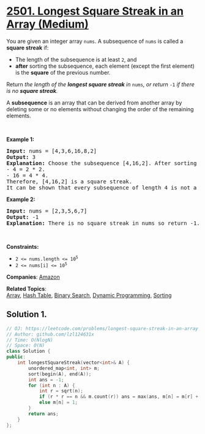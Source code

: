 # [2501. Longest Square Streak in an Array (Medium)](https://leetcode.com/problems/longest-square-streak-in-an-array)

<p>You are given an integer array <code>nums</code>. A subsequence of <code>nums</code> is called a <strong>square streak</strong> if:</p>
<ul>
	<li>The length of the subsequence is at least <code>2</code>, and</li>
	<li><strong>after</strong> sorting the subsequence, each element (except the first element) is the <strong>square</strong> of the previous number.</li>
</ul>
<p>Return<em> the length of the <strong>longest square streak</strong> in </em><code>nums</code><em>, or return </em><code>-1</code><em> if there is no <strong>square streak</strong>.</em></p>
<p>A <strong>subsequence</strong> is an array that can be derived from another array by deleting some or no elements without changing the order of the remaining elements.</p>
<p>&nbsp;</p>
<p><strong class="example">Example 1:</strong></p>
<pre><strong>Input:</strong> nums = [4,3,6,16,8,2]
<strong>Output:</strong> 3
<strong>Explanation:</strong> Choose the subsequence [4,16,2]. After sorting it, it becomes [2,4,16].
- 4 = 2 * 2.
- 16 = 4 * 4.
Therefore, [4,16,2] is a square streak.
It can be shown that every subsequence of length 4 is not a square streak.
</pre>
<p><strong class="example">Example 2:</strong></p>
<pre><strong>Input:</strong> nums = [2,3,5,6,7]
<strong>Output:</strong> -1
<strong>Explanation:</strong> There is no square streak in nums so return -1.
</pre>
<p>&nbsp;</p>
<p><strong>Constraints:</strong></p>
<ul>
	<li><code>2 &lt;= nums.length &lt;= 10<sup>5</sup></code></li>
	<li><code>2 &lt;= nums[i] &lt;= 10<sup>5</sup></code></li>
</ul>

**Companies**:
[Amazon](https://leetcode.com/company/amazon)

**Related Topics**:  
[Array](https://leetcode.com/tag/array/), [Hash Table](https://leetcode.com/tag/hash-table/), [Binary Search](https://leetcode.com/tag/binary-search/), [Dynamic Programming](https://leetcode.com/tag/dynamic-programming/), [Sorting](https://leetcode.com/tag/sorting/)

## Solution 1.

```cpp
// OJ: https://leetcode.com/problems/longest-square-streak-in-an-array
// Author: github.com/lzl124631x
// Time: O(NlogN)
// Space: O(N)
class Solution {
public:
    int longestSquareStreak(vector<int>& A) {
        unordered_map<int, int> m;
        sort(begin(A), end(A));
        int ans = -1;
        for (int n : A) {
            int r = sqrt(n);
            if (r * r == n && m.count(r)) ans = max(ans, m[n] = m[r] + 1);
            else m[n] = 1;
        }
        return ans;
    }
};
```